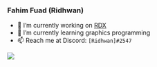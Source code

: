 ### Fahim Fuad (Ridhwan)

- 🔭 I’m currently working on [RDX](https://github.com/FahimFuad/RDX)
- 🌱 I’m currently learning graphics programming
- 📫 Reach me at Discord: `[Ridhwan]#2547`

![](https://github-readme-stats.vercel.app/api?username=fahimfuad&theme=react&show_icons=true)
